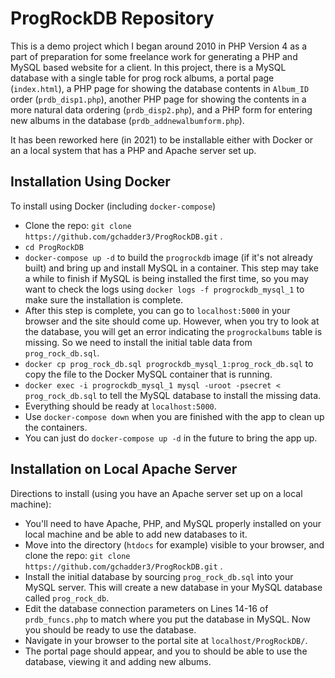# ProgRockDB Repository

This is a demo project which I began around 2010 in PHP Version 4 as a part of preparation 
for some freelance work for generating a PHP and MySQL based website for a client.  In this 
project, there is a MySQL database with a single table for prog rock albums, a portal page 
(`index.html`), a PHP page for showing the database contents in `Album_ID` order (`prdb_disp1.php`), 
another PHP page for showing the contents in a more natural data ordering (`prdb_disp2.php`), and 
a PHP form for entering new albums in the database (`prdb_addnewalbumform.php`).

It has been reworked here (in 2021) to be installable either with Docker or an a local system 
that has a PHP and Apache server set up.

## Installation Using Docker

To install using Docker (including `docker-compose`)

* Clone the repo: `git clone https://github.com/gchadder3/ProgRockDB.git` .
* `cd ProgRockDB`
* `docker-compose up -d` to build the `progrockdb` image (if it's not already built) 
and bring up and install MySQL in a container.  This step may take a while to finish if 
MySQL is being installed the first time, so you may want to check the logs using 
`docker logs -f progrockdb_mysql_1` to make sure the installation is complete.
* After this step is complete, you can go to `localhost:5000` in your browser and the 
site should come up.  However, when you try to look at the database, you will get an error 
indicating the `progrockalbums` table is missing.  So we need to install the initial table 
data from `prog_rock_db.sql`.
* `docker cp prog_rock_db.sql progrockdb_mysql_1:prog_rock_db.sql` to copy the file to the Docker 
MySQL container that is running.
* `docker exec -i progrockdb_mysql_1 mysql -uroot -psecret < prog_rock_db.sql` to tell the MySQL 
database to install the missing data.
* Everything should be ready at `localhost:5000`.
* Use `docker-compose down` when you are finished with the app to clean up the containers.
* You can just do `docker-compose up -d` in the future to bring the app up.

## Installation on Local Apache Server

Directions to install (using you have an Apache server set up on a local machine):

* You'll need to have Apache, PHP, and MySQL properly installed on your local machine and 
be able to add new databases to it.
* Move into the directory (`htdocs` for example) visible to your browser, and clone the repo: 
`git clone https://github.com/gchadder3/ProgRockDB.git` .
* Install the initial database by sourcing `prog_rock_db.sql` into your MySQL server.  This 
will create a new database in your MySQL database called `prog_rock_db`.
* Edit the database connection parameters on Lines 14-16 of `prdb_funcs.php` to match 
where you put the database in MySQL.  Now you should be ready to use the database.
* Navigate in your browser to the portal site at `localhost/ProgRockDB/`.
* The portal page should appear, and you to should be able to use the database, viewing it
and adding new albums.